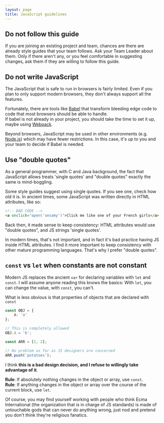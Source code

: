 ```yaml
---
layout: page
title: JavaScript guidelines
---
```


Do not follow this guide
------------------------
If you are joining an existing project and team, chances are there are already style guides that your team follows.
Ask your Team Leader about them. Only if there aren't any, or you feel comfortable in suggesting changes,
ask them if they are willing to follow this guide.

Do not write JavaScript
-----------------------

The JavaScript that is safe to run in browsers is fairly limited. Even if you plan to only support modern browsers, 
they don't always support all the features.

Fortunately, there are tools like [Babel](https://babeljs.io/) that transform bleeding edge code to code that most 
browsers should be able to handle.  
If babel is not already in your project, you should take the time to set it up, 
maybe using [Webpack](https://webpack.js.org/). 

Beyond browsers, JavaScript may be used in other environments (e.g. [Node.js](https://nodejs.org/)) 
which may have fewer restrictions. In this case, it's up to you and your team to decide if Babel is needed.

Use "double quotes"
-------------------

As a general programmer, with C and Java background, the fact that 
JavaScript allows treats 'single quotes' and "double quotes" exactly the same is mind-boggling.

Some style guides suggest using single quotes. If you see one, check how old it is. 
In ancient times, some JavaScript was written directly in HTML attributes, like so:

```html
<!-- BAD CODE -->
<a onclick="open('sesamy')">Click me like one of your French girls</a>
```

Back then, it made sense to keep consistency: HTML attributes would use "double quotes", and JS strings 'single quotes'.

In modern times, that's not important, and in fact it's bad practice having JS inside HTML attributes. 
I find it more important to keep consistency with other mature programming languages. 
That's why I prefer "double quotes".

`const` vs `let` when constants are not constant
------------------------------------------------

Modern JS replaces the ancient `var` for declaring variables with `let` and `const`. 
I will assume anyone reading this knows the basics: With `let`, you can change the value, with `const`, you can't.

What is less obvious is that properties of objects that are declared with `const`

```javascript
const OBJ = {
    A: 'a'
};

// This is completely allowed
OBJ.A = 'b';

const ARR = [1, 2];

// No problem as far as JS designers are concerned
ARR.push('potatoes');
```

I think **this is a bad design decision, and I refuse to willingly take advantage of it**.

**Rule**: If absolutely nothing changes in the object or array, use `const`.  
**Rule**: If anything changes in the object or array over the course of the current block, use `let`.

Of course, you may find yourself working with people who think Ecma International (the organization that is in charge of JS standards) is made of untouchable gods that can never do anything wrong, just nod and pretend you don't think they're religious fanatics.
